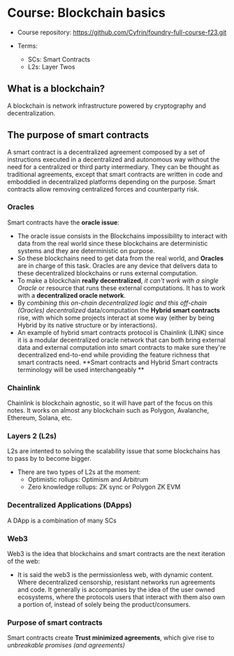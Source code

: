 # Course: Blockchain basics

- Course repository: 
https://github.com/Cyfrin/foundry-full-course-f23.git

- Terms: 
    - SCs: Smart Contracts
    - L2s: Layer Twos    

## What is a blockchain?
A blockchain is network infrastructure powered by cryptography and decentralization.

## The purpose of smart contracts
A smart contract is a decentralized agreement composed by a set of instructions executed in a decentralized and autonomous way without the need for a centralized or third party intermediary. They can be thought as traditional agreements, except that smart contracts are written in code and emboddied in decentralized platforms depending on the purpose. Smart contracts allow removing centralized forces and counterparty risk.

### Oracles
Smart contracts have the **oracle issue**:
- The oracle issue consists in the Blockchains impossibility to interact with data from the real world since these blockchains are deterministic systems and they are deterministic on purpose. 
- So these blockchains need to get data from the real world, and **Oracles** are in charge of this task. Oracles are any device that delivers data to these decentralized blockchains or runs external computation.
- To make a blockchain **really decentralized**, *it can't work with a single Oracle* or resource that runs these external computations. It has to work with a **decentralized oracle network**.
- By *combining this on-chain decentralized logic and this off-chain (Oracles) decentralized* data/computation the **Hybrid smart contracts** rise, with which some projects interact at some way (either by being Hybrid by its native structure or by interactions). 
- An example of hybrid smart contracts protocol is Chainlink (LINK) since it is a modular decentralized oracle network that can both bring external data and external computation into smart contracts to make sure they're decentralized end-to-end while providing the feature richness that smart contracts need. **Smart contracts and Hybrid Smart contracts terminology will be used interchangeably **

### Chainlink
Chainlink is blockchain agnostic, so it will have part of the focus on this notes. It works on almost any blockchain such as Polygon, Avalanche, Ethereum, Solana, etc.

### Layers 2 (L2s)
L2s are intented to solving the scalability issue that some blockchains has to pass by to become bigger.
- There are two types of L2s at the moment: 
    - Optimistic rollups: Optimism and Arbitrum
    - Zero knowledge rollups: ZK sync or Polygon ZK EVM

### Decentralized Applications (DApps)
A DApp is a combination of many SCs 

### Web3
Web3 is the idea that blockchains and smart contracts are the next iteration of the web:
- It is said the web3 is the permissionless web, with dynamic content. Where decentralized censorship, resistant networks run agreements and code. It generally is accompanies by the idea of the user owned ecosystems, where the protocols users that interact with them also own a portion of, instead of solely being the product/consumers. 

### Purpose of smart contracts 
Smart contracts create **Trust minimized agreements**, which give rise to *unbreakable promises (and agreements)* 

<!-- ## Current smart contract landscape

## Setting up the first wallet

## Introduction to gas

## How do blockchains work

## Signing transactions

## Gas in depth

## Blockchain overview -->



